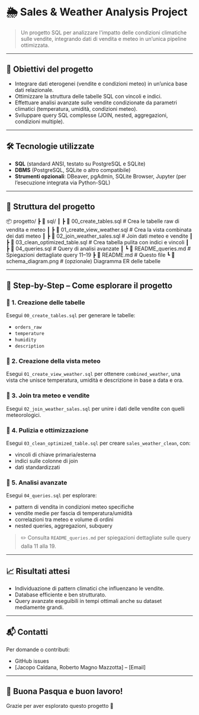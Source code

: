 # 🌦️ Sales & Weather Analysis Project

> Un progetto SQL per analizzare l'impatto delle condizioni climatiche sulle vendite, integrando dati di vendita e meteo in un’unica pipeline ottimizzata.

---

## 📌 Obiettivi del progetto

- Integrare dati eterogenei (vendite e condizioni meteo) in un’unica base dati relazionale.
- Ottimizzare la struttura delle tabelle SQL con vincoli e indici.
- Effettuare analisi avanzate sulle vendite condizionate da parametri climatici (temperatura, umidità, condizioni meteo).
- Sviluppare query SQL complesse (JOIN, nested, aggregazioni, condizioni multiple).

---

## 🛠️ Tecnologie utilizzate

- **SQL** (standard ANSI, testato su PostgreSQL e SQLite)
- **DBMS** (PostgreSQL, SQLite o altro compatibile)
- **Strumenti opzionali**: DBeaver, pgAdmin, SQLite Browser, Jupyter (per l’esecuzione integrata via Python-SQL)

---

## 📁 Struttura del progetto

 📦 progetto/
┣ 📂 sql/
┃ ┣ 📜 00_create_tables.sql         # Crea le tabelle raw di vendita e meteo
┃ ┣ 📜 01_create_view_weather.sql   # Crea la vista combinata dei dati meteo
┃ ┣ 📜 02_join_weather_sales.sql    # Join dati meteo e vendite
┃ ┣ 📜 03_clean_optimized_table.sql # Crea tabella pulita con indici e vincoli
┃ ┣ 📜 04_queries.sql               # Query di analisi avanzate
┃ ┗ 📜 README_queries.md            # Spiegazioni dettagliate query 11–19
┣ 📜 README.md                      # Questo file
┗ 📜 schema_diagram.png             # (opzionale) Diagramma ER delle tabelle 


---

## 🧭 Step-by-Step – Come esplorare il progetto

### 🔹 1. **Creazione delle tabelle**
Esegui `00_create_tables.sql` per generare le tabelle:
- `orders_raw`
- `temperature`
- `humidity`
- `description`

### 🔹 2. **Creazione della vista meteo**
Esegui `01_create_view_weather.sql` per ottenere `combined_weather`, una vista che unisce temperatura, umidità e descrizione in base a data e ora.

### 🔹 3. **Join tra meteo e vendite**
Esegui `02_join_weather_sales.sql` per unire i dati delle vendite con quelli meteorologici.

### 🔹 4. **Pulizia e ottimizzazione**
Esegui `03_clean_optimized_table.sql` per creare `sales_weather_clean`, con:
- vincoli di chiave primaria/esterna
- indici sulle colonne di join
- dati standardizzati

### 🔹 5. **Analisi avanzate**
Esegui `04_queries.sql` per esplorare:
- pattern di vendita in condizioni meteo specifiche
- vendite medie per fascia di temperatura/umidità
- correlazioni tra meteo e volume di ordini
- nested queries, aggregazioni, subquery

> ✏️ Consulta `README_queries.md` per spiegazioni dettagliate sulle query dalla 11 alla 19.

---

## 📈 Risultati attesi

- Individuazione di pattern climatici che influenzano le vendite.
- Database efficiente e ben strutturato.
- Query avanzate eseguibili in tempi ottimali anche su dataset mediamente grandi.

---

## 📬 Contatti

Per domande o contributi:
- GitHub issues
- [Jacopo Caldana, Roberto Magno Mazzotta] – [Email]

---

## 🐣 Buona Pasqua e buon lavoro!  
Grazie per aver esplorato questo progetto 🌱
